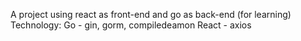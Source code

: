A project using react as front-end and go as back-end (for learning)
Technology: 
Go - gin, gorm, compiledeamon
React - axios
